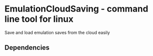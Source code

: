 # EmulationCloudSaving - command line tool for linux
Save and load emulation saves from the cloud easily

## Dependencies

